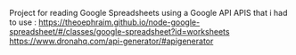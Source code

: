 Project for reading Google Spreadsheets using a Google API
APIS that i had to use : https://theoephraim.github.io/node-google-spreadsheet/#/classes/google-spreadsheet?id=worksheets 
https://www.dronahq.com/api-generator/#apigenerator
